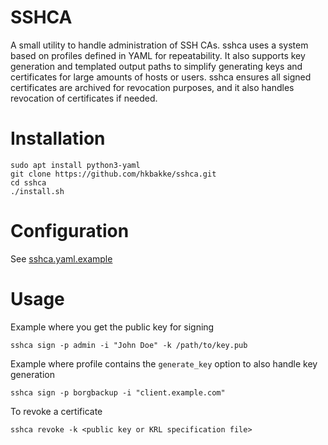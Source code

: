 # SSHCA
A small utility to handle administration of SSH CAs. sshca uses a system based on profiles defined in YAML for repeatability. It also supports key generation and templated output paths to simplify generating keys and certificates for large amounts of hosts or users. sshca ensures all signed certificates are archived for revocation purposes, and it also handles revocation of certificates if needed.

# Installation

    sudo apt install python3-yaml
    git clone https://github.com/hkbakke/sshca.git
    cd sshca
    ./install.sh

# Configuration
See [sshca.yaml.example](src/sshca.yaml.example)

# Usage
Example where you get the public key for signing

    sshca sign -p admin -i "John Doe" -k /path/to/key.pub

Example where profile contains the `generate_key` option to also handle key generation

    sshca sign -p borgbackup -i "client.example.com"

To revoke a certificate

    sshca revoke -k <public key or KRL specification file>
